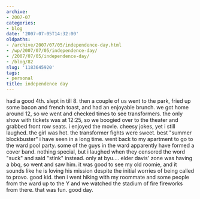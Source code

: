 ```yaml
---
archive:
- 2007-07
categories:
- blog
date: '2007-07-05T14:32:00'
oldpaths:
- /archive/2007/07/05/independence-day.html
- /wp/2007/07/05/independence-day/
- /2007/07/05/independence-day/
- /blog/82
slug: '1183645920'
tags:
- personal
title: independence day
---
```


had a good 4th. slept in till 8. then a couple of us went to the park,
fried up some bacon and french toast, and had an enjoyable brunch. we got
home around 12, so we went and checked times to see transformers. the only
show with tickets was at 12:25, so we boogied over to the theater and
grabbed front row seats. i enjoyed the movie. cheesy jokes, yet i still
laughed. the girl was hot. the transformer fights were sweet. best "summer
blockbuster" i have seen in a long time. went back to my apartment to go
to the ward pool party. some of the guys in the ward apparently have
formed a cover band. nothing special, but i laughed when they censored the
word "suck" and said "stink" instead. only at byu.... elder davis' zone
was having a bbq, so went and saw him. it was good to see my old roomie,
and it sounds like he is loving his mission despite the initial worries of
being called to provo. good kid. then i went hiking with my roommate and
some people from the ward up to the Y and we watched the stadium of fire
fireworks from there. that was fun. good day.

